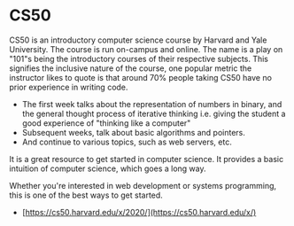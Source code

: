 # CS50

CS50 is an introductory computer science course by Harvard and Yale University. The course is run on-campus and online. The name is a play on "101"s being the introductory courses of their respective subjects. This signifies the inclusive nature of the course, one popular metric the instructor likes to quote is that around 70% people taking CS50 have no prior experience in writing code.

- The first week talks about the representation of numbers in binary, and the general thought process of iterative thinking i.e. giving the student a good experience of "thinking like a computer"
- Subsequent weeks, talk about basic algorithms and pointers.
- And continue to various topics, such as web servers, etc.

It is a great resource to get started in computer science. It provides a basic intuition of computer science, which goes a long way.

Whether you're interested in web development or systems programming, this is one of the best ways to get started.

- [https://cs50.harvard.edu/x/2020/](https://cs50.harvard.edu/x/)